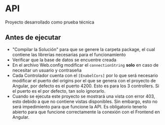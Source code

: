 # API

Proyecto desarrollado como prueba técnica

## Antes de ejecutar

- "Compilar la Solución" para que se genere la carpeta package, el cual contiene las librerías necesarias para el funcionamiento
- Verificar que la base de datos se encuentre creada
- En el archivo Web.config modificar el `connectionString` **solo** en caso de necesitar un usuario y contraseña 
- Cada Controlador cuenta con el `[EnabelCors]` por lo que será necesario modificar el puerto del origins por el que se genera con el proyecto de Angular, por defecto es el puerto 4200. Esto es para los 3 controllers. Si el puerto es el por defecto, tan solo ignorarlo.
- Cuando se ejecuta este proyecto se mostrará una vista con error 403, esto debido a que no contiene vistas disponibles. Sin embargo, esto no será impedimiento para que funcione la API. Es obligatorio tenerlo abierto para que funcione correctamente la conexión con el Frontend en Angular.